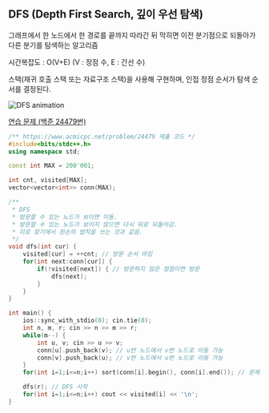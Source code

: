 ## DFS (Depth First Search, 깊이 우선 탐색)
그래프에서 한 노드에서 한 경로를 끝까지 따라간 뒤 막히면 이전 분기점으로 되돌아가 다른 분기를 탐색하는 알고리즘

시간복잡도 : O(V+E) (V : 정점 수, E : 간선 수)

스택(재귀 호출 스택 또는 자료구조 스택)을 사용해 구현하며, 인접 정점 순서가 탐색 순서를 결정된다.

![DFS animation](https://upload.wikimedia.org/wikipedia/commons/7/7f/Depth-First-Search.gif)

[연습 문제 (백준 24479번)](https://www.acmicpc.net/problem/24479)

``` c++
/** https://www.acmicpc.net/problem/24479 제출 코드 */
#include<bits/stdc++.h>
using namespace std;

const int MAX = 200'001;

int cnt, visited[MAX];
vector<vector<int>> conn(MAX);

/** 
 * DFS
 * 방문할 수 있는 노드가 보이면 이동.
 * 방문할 수 있는 노드가 보이지 않으면 다시 뒤로 되돌아감.
 * 미로 찾기에서 왼손의 법칙을 쓰는 것과 같음.
 */
void dfs(int cur) {
    visited[cur] = ++cnt; // 방문 순서 마킹
    for(int next:conn[cur]) {
        if(!visited[next]) { // 방문하지 않은 정점이면 방문
            dfs(next);
        }
    }
}

int main() {
    ios::sync_with_stdio(0); cin.tie(0);
    int n, m, r; cin >> n >> m >> r;
    while(m--) {
        int u, v; cin >> u >> v;
        conn[u].push_back(v); // u번 노드에서 v번 노드로 이동 가능
        conn[v].push_back(u); // v번 노드에서 u번 노드로 이동 가능
    }
    for(int i=1;i<=n;i++) sort(conn[i].begin(), conn[i].end()); // 문제의 조건: 방문할 수 있는 노드가 여러 개일 때, 오름차순으로 방문

    dfs(r); // DFS 시작
    for(int i=1;i<=n;i++) cout << visited[i] << '\n';
}
```
